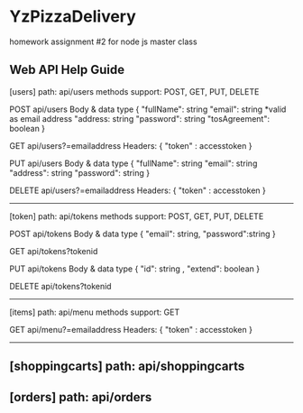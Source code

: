# YzPizzaDelivery
homework assignment #2 for node js master class

Web API Help Guide
----------------------------
[users]
path: api/users
methods support: POST, GET, PUT, DELETE

POST api/users
Body & data type
{
  "fullName": string
  "email": string *valid as email address
  "address: string
  "password": string
  "tosAgreement": boolean
}

GET api/users?=emailaddress
Headers: {
	"token" : accesstoken
}

PUT api/users
Body & data type
{
 "fullName": string 
 "email": string
 "address": string 
 "password": string
}

DELETE api/users?=emailaddress
Headers: {
	"token" : accesstoken
}

----------------------------
[token]
path: api/tokens
methods support: POST, GET, PUT, DELETE

POST api/tokens
Body & data type
{
 "email": string,
  "password":string
}

GET api/tokens?tokenid

PUT api/tokens
Body & data type
{
  "id": string ,
  "extend": boolean
}

DELETE api/tokens?tokenid

----------------------------
[items]
path: api/menu
methods support: GET

GET api/menu?=emailaddress
Headers: {
	"token" : accesstoken
}

----------------------------
[shoppingcarts]
path: api/shoppingcarts
----------------------------
[orders]
path: api/orders
----------------------------

